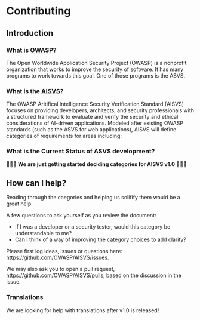 # Contributing

## Introduction

### What is [OWASP](https://owasp.org/)?

The Open Worldwide Application Security Project (OWASP) is a nonprofit organization that works to improve the security of software. It has many programs to work towards this goal. One of those programs is the ASVS.

### What is the [AISVS](https://github.com/OWASP/www-project-artificial-intelligence-security-verification-standard-aisvs-docs)?

The OWASP Aritifical Intelligence Security Verification Standard (AISVS) focuses on providing developers, architects, and security professionals with a structured framework to evaluate and verify the security and ethical considerations of AI-driven applications. Modeled after existing OWASP standards (such as the ASVS for web applications), AISVS will define categories of requirements for areas including:

### What is the Current Status of ASVS development?

🎉🎉🎉 **We are just getting started deciding categories for AISVS v1.0** 🎉🎉🎉

## How can I help?

Reading through the caegories and helping us solifify them would be a great help.

A few questions to ask yourself as you review the document:

* If I was a developer or a security tester, would this category be understandable to me?
* Can I think of a way of improving the category choices to add clarity?

Please first log ideas, issues or questions here: <https://github.com/OWASP/AISVS/issues>. 

We may also ask you to open a pull request, <https://github.com/OWASP/AISVS/pulls>, based on the discussion in the issue. 

### Translations

We are looking for help with translations after v1.0 is released!
